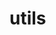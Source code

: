 <!-- this entire file is auto-generated -->

# utils

<!-- optional markdown-notes-tree directory description starts here -->

<!-- optional markdown-notes-tree directory description ends here -->
